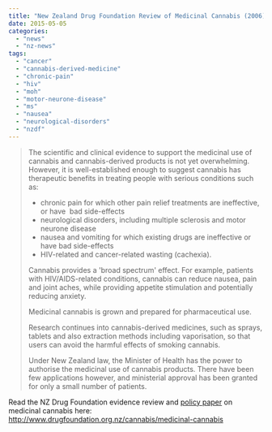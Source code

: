```yaml
---
title: "New Zealand Drug Foundation Review of Medicinal Cannabis (2006)"
date: 2015-05-05
categories: 
  - "news"
  - "nz-news"
tags: 
  - "cancer"
  - "cannabis-derived-medicine"
  - "chronic-pain"
  - "hiv"
  - "moh"
  - "motor-neurone-disease"
  - "ms"
  - "nausea"
  - "neurological-disorders"
  - "nzdf"
---
```


> The scientific and clinical evidence to support the medicinal use of cannabis and cannabis-derived products is not yet overwhelming. However, it is well-established enough to suggest cannabis has therapeutic benefits in treating people with serious conditions such as:
> 
> - chronic pain for which other pain relief treatments are ineffective, or have  bad side-effects
> - neurological disorders, including multiple sclerosis and motor neurone disease
> - nausea and vomiting for which existing drugs are ineffective or have bad side-effects
> - HIV-related and cancer-related wasting (cachexia).
> 
> Cannabis provides a 'broad spectrum' effect. For example, patients with HIV/AIDS-related conditions, cannabis can reduce nausea, pain and joint aches, while providing appetite stimulation and potentially reducing anxiety.
> 
> Medicinal cannabis is grown and prepared for pharmaceutical use.
> 
> Research continues into cannabis-derived medicines, such as sprays, tablets and also extraction methods including vaporisation, so that users can avoid the harmful effects of smoking cannabis.
> 
> Under New Zealand law, the Minister of Health has the power to authorise the medicinal use of cannabis products. There have been few applications however, and ministerial approval has been granted for only a small number of patients.

Read the NZ Drug Foundation evidence review and [policy paper](https://www.drugfoundation.org.nz/policy-and-advocacy/medicinal-cannabis/) on medicinal cannabis here: http://www.drugfoundation.org.nz/cannabis/medicinal-cannabis

